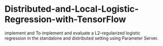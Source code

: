 # Distributed-and-Local-Logistic-Regression-with-TensorFlow
implement and To implement and evaluate a L2-regularized logistic regression in the standalone and distributed setting using Parameter Server.
